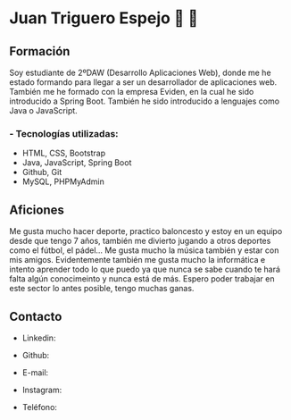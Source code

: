 # Juan Triguero Espejo 	👋 :wave:

## Formación
Soy estudiante de 2ºDAW (Desarrollo Aplicaciones Web), donde me he estado formando para llegar a ser un desarrollador de aplicaciones web. También me he formado con la empresa Eviden, en la cual he sido introducido a Spring Boot. También he sido introducido a lenguajes como Java o JavaScript.

### - Tecnologías utilizadas:
  + HTML, CSS, Bootstrap
  + Java, JavaScript, Spring Boot
  + Github, Git
  + MySQL, PHPMyAdmin

## Aficiones
Me gusta mucho hacer deporte, practico baloncesto y estoy en un equipo desde que tengo 7 años, también me divierto jugando a otros deportes como el fútbol, el pádel... Me gusta mucho la música también y estar con mis amigos. Evidentemente también me gusta mucho la informática e intento aprender todo lo que puedo ya que nunca se sabe cuando te hará falta algún conocimeinto y nunca está de más. Espero poder trabajar en este sector lo antes posible, tengo muchas ganas.

## Contacto
- Linkedin:

- Github:
  
- E-mail:
  
- Instagram:

- Teléfono:
